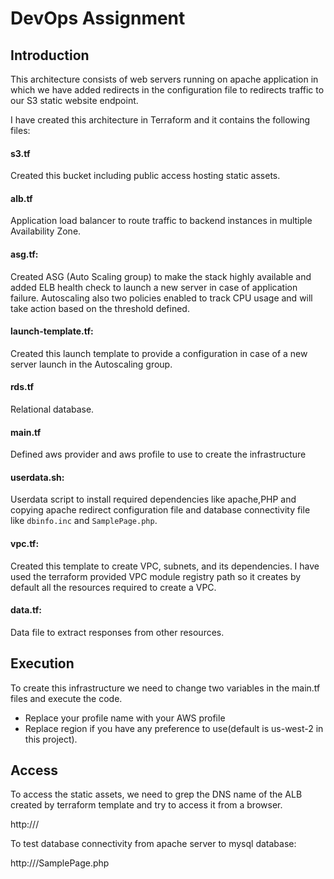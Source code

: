 # DevOps Assignment

## Introduction

This architecture consists of web servers running on apache application in which we have added redirects in the configuration file to redirects traffic to our S3 static website endpoint.

I have created this architecture in Terraform and it contains the following files:
#### s3.tf
Created this bucket including public access hosting static assets.
#### alb.tf
Application load balancer to route traffic to backend instances in multiple Availability Zone.
#### asg.tf: 
Created ASG (Auto Scaling group) to make the stack highly available and added ELB health check to launch a new server in case of application failure. Autoscaling also two policies enabled to track CPU usage and will take action based on the threshold defined.
#### launch-template.tf: 
Created this launch template to provide a configuration in case of a new server launch in the Autoscaling group.
#### rds.tf
Relational database.
#### main.tf
Defined aws provider and aws profile to use to create the infrastructure
#### userdata.sh:
Userdata script to install required dependencies like apache,PHP and copying apache redirect configuration file and database connectivity file like `dbinfo.inc` and `SamplePage.php`. 
#### vpc.tf: 
Created this template to create VPC, subnets, and its dependencies. I have used the terraform provided VPC module registry path so it creates by default all the resources required to create a VPC.
#### data.tf:
Data file to extract responses from other resources.

## Execution

To create this infrastructure we need to change two variables in the main.tf files and execute the code.
* Replace your profile name with your AWS profile
* Replace region if you have any preference to use(default is us-west-2 in this project).

## Access
To access the static assets, we need to grep the DNS name of the ALB created by terraform template and try to access it from a browser.

http://<ALB DNS NAME>/

To test database connectivity from apache server to mysql database:

http://<ALB DNS NAME>/SamplePage.php
